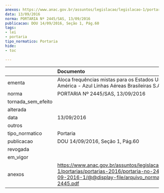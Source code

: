 ```yaml
---
anexos: https://www.anac.gov.br/assuntos/legislacao/legislacao-1/portarias/portarias-2016/portaria-no-2445-sas-13-09-2016-1/@@display-file/arquivo_norma/PA2016-2445.pdf
data: 13/09/2016
norma: PORTARIA Nº 2445/SAS, 13/09/2016
publicacao: DOU 14/09/2016, Seção 1, Pág.60
tags:
- lei
- portaria
tipo_normatico: Portaria
hide: 
- toc 
 
---
```


|                    | Documento                                                                                                                                                        |
|:-------------------|:-----------------------------------------------------------------------------------------------------------------------------------------------------------------|
| ementa             | Aloca frequências mistas para os Estados Unidos da América - Azul Linhas Aéreas Brasileiras S.A.                                                                 |
| norma              | PORTARIA Nº 2445/SAS, 13/09/2016                                                                                                                                 |
| tornada_sem_efeito |                                                                                                                                                                  |
| alterada           |                                                                                                                                                                  |
| data               | 13/09/2016                                                                                                                                                       |
| outros             |                                                                                                                                                                  |
| tipo_normatico     | Portaria                                                                                                                                                         |
| publicacao         | DOU 14/09/2016, Seção 1, Pág.60                                                                                                                                  |
| revogada           |                                                                                                                                                                  |
| em_vigor           |                                                                                                                                                                  |
| anexos             | https://www.anac.gov.br/assuntos/legislacao/legislacao-1/portarias/portarias-2016/portaria-no-2445-sas-13-09-2016-1/@@display-file/arquivo_norma/PA2016-2445.pdf |